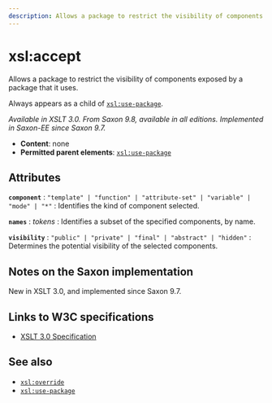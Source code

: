 ```yaml
---
description: Allows a package to restrict the visibility of components exposed by a package that it uses
---
```


# xsl:accept

Allows a package to restrict the visibility of components exposed by a package that it uses.

Always appears as a child of [`xsl:use-package`](xsl-use-package.md).

_Available in XSLT 3.0. From Saxon 9.8, available in all editions. Implemented in Saxon-EE since Saxon 9.7._

- **Content**: none
- **Permitted parent elements**: [`xsl:use-package`](xsl-use-package.md)

## Attributes

**`component`**
: `"template" | "function" | "attribute-set" | "variable" | "mode" | "*"`
: Identifies the kind of component selected.

**`names`**
: _tokens_
: Identifies a subset of the specified components, by name.

**`visibility`**
: `"public" | "private" | "final" | "abstract" | "hidden"`
: Determines the potential visibility of the selected components.

## Notes on the Saxon implementation

New in XSLT 3.0, and implemented since Saxon 9.7.

## Links to W3C specifications

- [XSLT 3.0 Specification](http://www.w3.org/TR/xslt-30/#element-accept)

## See also

- [`xsl:override`](xsl-override.md)
- [`xsl:use-package`](xsl-use-package.md)
